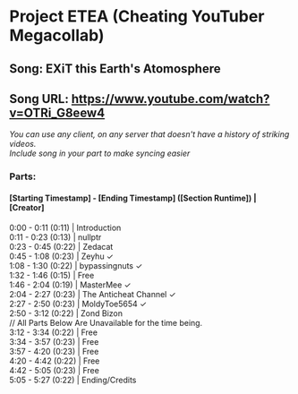 # Project ETEA (Cheating YouTuber Megacollab)
## Song: EXiT this Earth's Atomosphere
## Song URL: https://www.youtube.com/watch?v=OTRi_G8eew4

*You can use any client, on any server that doesn't have a history of striking videos.*\
*Include song in your part to make syncing easier*

### Parts:
#### [Starting Timestamp] - [Ending Timestamp] ([Section Runtime]) | [Creator]
0:00 - 0:11 (0:11) | Introduction\
0:11 - 0:23 (0:13)  | nullptr\
0:23 - 0:45 (0:22)  | Zedacat\
0:45 - 1:08 (0:23) | Zeyhu ✓\
1:08 - 1:30 (0:22) | bypassingnuts ✓\
1:32 - 1:46 (0:15) | Free\
1:46 - 2:04 (0:19) | MasterMee ✓\
2:04 - 2:27 (0:23) | The Anticheat Channel ✓\
2:27 - 2:50 (0:23) | MoldyToe5654 ✓\
2:50 - 3:12 (0:22) | Zond Bizon\
// All Parts Below Are Unavailable for the time being.\
3:12 - 3:34 (0:22) | Free\
3:34 - 3:57 (0:23) | Free\
3:57 - 4:20 (0:23) | Free\
4:20 - 4:42 (0:22) | Free\
4:42 - 5:05 (0:23) | Free\
5:05 - 5:27 (0:22) | Ending/Credits
